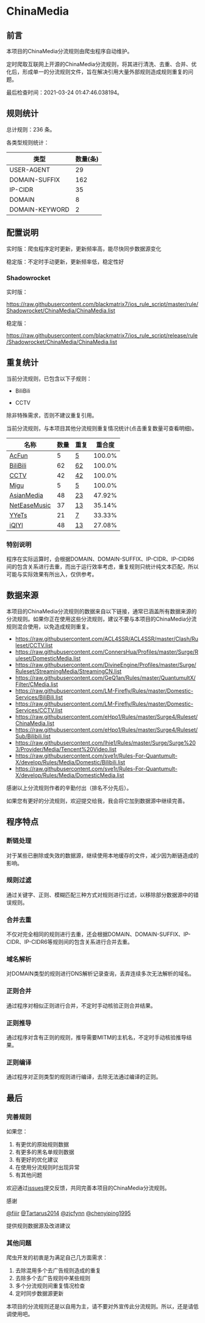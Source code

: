 # ChinaMedia

## 前言

本项目的ChinaMedia分流规则由爬虫程序自动维护。

定时爬取互联网上开源的ChinaMedia分流规则，将其进行清洗、去重、合并、优化后，形成单一的分流规则文件，旨在解决引用大量外部规则造成规则重复的问题。

最后检查时间：2021-03-24 01:47:46.038194。

## 规则统计

总计规则：236 条。

各类型规则统计：

| 类型 | 数量(条) |
| ---- | ---- |
| USER-AGENT | 29 |
| DOMAIN-SUFFIX | 162 |
| IP-CIDR | 35 |
| DOMAIN | 8 |
| DOMAIN-KEYWORD | 2 |
## 配置说明

实时版：爬虫程序定时更新，更新频率高，能尽快同步数据源变化

稳定版：不定时手动更新，更新频率低，稳定性好

### Shadowrocket 
实时版：

https://raw.githubusercontent.com/blackmatrix7/ios_rule_script/master/rule/Shadowrocket/ChinaMedia/ChinaMedia.list

稳定版：

https://raw.githubusercontent.com/blackmatrix7/ios_rule_script/release/rule/Shadowrocket/ChinaMedia/ChinaMedia.list

## 重复统计

当前分流规则，已包含以下子规则：

- BiliBili

- CCTV

除非特殊需求，否则不建议重复引用。


当前分流规则，与本项目其他分流规则重复情况统计(点击重复数量可查看明细)。



| 名称 | 数量 | 重复 | 重合度 |
| ---- | ---- | ---- | ------ |
|  [AcFun](https://github.com/blackmatrix7/ios_rule_script/tree/master/rule/Shadowrocket/AcFun)    | 5   | [5](https://raw.githubusercontent.com/blackmatrix7/ios_rule_script/master/rule/Shadowrocket/ChinaMedia/ChinaMedia_Repeat.list)   |   100.0% |
|  [BiliBili](https://github.com/blackmatrix7/ios_rule_script/tree/master/rule/Shadowrocket/BiliBili)    | 62   | [62](https://raw.githubusercontent.com/blackmatrix7/ios_rule_script/master/rule/Shadowrocket/ChinaMedia/ChinaMedia_Repeat.list)   |   100.0% |
|  [CCTV](https://github.com/blackmatrix7/ios_rule_script/tree/master/rule/Shadowrocket/CCTV)    | 42   | [42](https://raw.githubusercontent.com/blackmatrix7/ios_rule_script/master/rule/Shadowrocket/ChinaMedia/ChinaMedia_Repeat.list)   |   100.0% |
|  [Migu](https://github.com/blackmatrix7/ios_rule_script/tree/master/rule/Shadowrocket/Migu)    | 5   | [5](https://raw.githubusercontent.com/blackmatrix7/ios_rule_script/master/rule/Shadowrocket/ChinaMedia/ChinaMedia_Repeat.list)   |   100.0% |
|  [AsianMedia](https://github.com/blackmatrix7/ios_rule_script/tree/master/rule/Shadowrocket/AsianMedia)    | 48   | [23](https://raw.githubusercontent.com/blackmatrix7/ios_rule_script/master/rule/Shadowrocket/ChinaMedia/ChinaMedia_Repeat.list)   |   47.92% |
|  [NetEaseMusic](https://github.com/blackmatrix7/ios_rule_script/tree/master/rule/Shadowrocket/NetEaseMusic)    | 37   | [13](https://raw.githubusercontent.com/blackmatrix7/ios_rule_script/master/rule/Shadowrocket/ChinaMedia/ChinaMedia_Repeat.list)   |   35.14% |
|  [YYeTs](https://github.com/blackmatrix7/ios_rule_script/tree/master/rule/Shadowrocket/YYeTs)    | 21   | [7](https://raw.githubusercontent.com/blackmatrix7/ios_rule_script/master/rule/Shadowrocket/ChinaMedia/ChinaMedia_Repeat.list)   |   33.33% |
|  [iQIYI](https://github.com/blackmatrix7/ios_rule_script/tree/master/rule/Shadowrocket/iQIYI)    | 48   | [13](https://raw.githubusercontent.com/blackmatrix7/ios_rule_script/master/rule/Shadowrocket/ChinaMedia/ChinaMedia_Repeat.list)   |   27.08% |
### 特别说明
程序在实际运算时，会根据DOMAIN、DOMAIN-SUFFIX、IP-CIDR、IP-CIDR6间的包含关系进行去重，而出于运行效率考虑，重复规则只统计纯文本匹配，所以可能与实际效果有所出入，仅供参考。

## 数据来源

本项目的ChinaMedia分流规则的数据来自以下链接，通常已涵盖所有数据来源的分流规则。如果你正在使用这些分流规则，建议不要与本项目的ChinaMedia分流规则混合使用，以免造成规则重复。

- https://raw.githubusercontent.com/ACL4SSR/ACL4SSR/master/Clash/Ruleset/CCTV.list
- https://raw.githubusercontent.com/ConnersHua/Profiles/master/Surge/Ruleset/DomesticMedia.list
- https://raw.githubusercontent.com/DivineEngine/Profiles/master/Surge/Ruleset/StreamingMedia/StreamingCN.list
- https://raw.githubusercontent.com/GeQ1an/Rules/master/QuantumultX/Filter/CMedia.list
- https://raw.githubusercontent.com/LM-Firefly/Rules/master/Domestic-Services/BiliBili.list
- https://raw.githubusercontent.com/LM-Firefly/Rules/master/Domestic-Services/CCTV.list
- https://raw.githubusercontent.com/eHpo1/Rules/master/Surge4/Ruleset/ChinaMedia.list
- https://raw.githubusercontent.com/eHpo1/Rules/master/Surge4/Ruleset/Sub/Bilibili.list
- https://raw.githubusercontent.com/lhie1/Rules/master/Surge/Surge%203/Provider/Media/Tencent%20Video.list
- https://raw.githubusercontent.com/sve1r/Rules-For-Quantumult-X/develop/Rules/Media/Domestic/Bilibili.list
- https://raw.githubusercontent.com/sve1r/Rules-For-Quantumult-X/develop/Rules/Media/DomesticMedia.list


感谢以上分流规则作者的辛勤付出（排名不分先后）。

如果您有更好的分流规则，欢迎提交给我，我会将它加到数据源中继续完善。

## 程序特点

### 断链处理

对于某些已删除或失效的数据源，继续使用本地缓存的文件，减少因为断链造成的影响。

### 规则过滤

通过关键字、正则、模糊匹配三种方式对规则进行过滤，以移除部分数据源中的错误规则。

### 合并去重

不仅对完全相同的规则进行去重，还会根据DOMAIN、DOMAIN-SUFFIX、IP-CIDR、IP-CIDR6等规则间的包含关系进行合并去重。

### 域名解析

对DOMAIN类型的规则进行DNS解析记录查询，丢弃连续多次无法解析的域名。

### 正则合并

通过程序对相似正则进行合并，不定时手动核验正则合并结果。

### 正则推导

通过程序对含有正则的规则，推导需要MITM的主机名，不定时手动核验推导结果。

### 正则编译

通过程序对正则类型的规则进行编译，去除无法通过编译的正则。

## 最后

### 完善规则

如果您：

1. 有更优的原始规则数据
2. 有更多的黑名单规则数据
3. 有更好的优化建议
4. 在使用分流规则时出现异常
5. 有其他问题

欢迎通过[issues](https://github.com/blackmatrix7/ios_rule_script/issues/new)提交反馈，共同完善本项目的ChinaMedia分流规则。

感谢

[@fiiir](https://github.com/fiiir) [@Tartarus2014](https://github.com/Tartarus2014) [@zjcfynn](https://github.com/zjcfynn) [@chenyiping1995](https://github.com/chenyiping1995) 

提供规则数据源及改进建议

### 其他问题

爬虫开发的初衷是为满足自己几方面需求：

1. 去除混用多个去广告规则造成的重复
2. 去除多个去广告规则中某些规则
3. 多个分流规则间重复情况检查
4. 定时同步数据源更新

本项目的分流规则还是以自用为主，请不要对外宣传此分流规则。所以，还是请低调使用吧。